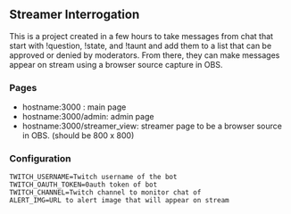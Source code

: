 ## Streamer Interrogation
This is a project created in a few hours to take messages from chat that start with !question, !state, and !taunt and add them to a list that can be approved or denied by moderators. From there, they can make messages appear on stream using a browser source capture in OBS.

### Pages
- hostname:3000 : main page
- hostname:3000/admin: admin page
- hostname:3000/streamer_view: streamer page to be a browser source in OBS. (should be 800 x 800)

### Configuration
```env
TWITCH_USERNAME=Twitch username of the bot
TWITCH_OAUTH_TOKEN=0auth token of bot
TWITCH_CHANNEL=Twitch channel to monitor chat of
ALERT_IMG=URL to alert image that will appear on stream
```
